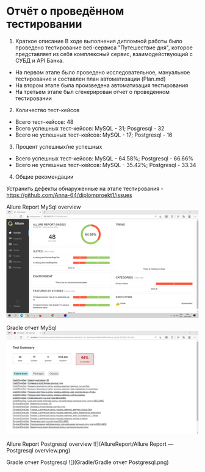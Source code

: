 # Отчёт о проведённом тестировании

1. Краткое описание
   В ходе выполнения дипломной работы было проведено тестирование веб-сервиса "Путешествие дня", 
которое представляет из себя комплексный сервис, взаимодействующий с СУБД и API Банка.

- На первом этапе было проведено исследовательное, мануальное тестирование и составлен план автоматизации (Plan.md)
- На втором этапе была произведена автоматизация тестирования
- На третьем этапе был сгенерирован отчет о проведенном тестировании

2. Количество тест-кейсов
- Всего тест-кейсов: 48
- Всего успешных тест-кейсов: MySQL - 31; Posgresql - 32
- Всего не успешных тест-кейсов: MySQL - 17; Postgresql - 16

3. Процент успешных/не успешных
- Всего успешных тест-кейсов: MySQL - 64.58%; Postgresql - 66.66%
- Всего не успешных тест-кейсов: MySQL - 35.42%; Postgresql - 33.34

4. Общие рекомендации

Устранить дефекты обнаруженные на этапе тестирования - https://github.com/Anna-64/diplomproekt1/issues

Allure Report MySql overview
![img.png](img.png)

Gradle отчет MySql
![img_1.png](img_1.png)

Allure Report Postgresql overview
![](AllureReport/Allure Report — Postgresql overview.png)

Gradle отчет Postgresql
![](Gradle/Gradle отчет Postgresql.png)